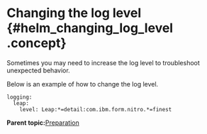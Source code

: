 # Changing the log level {#helm_changing_log_level .concept}

Sometimes you may need to increase the log level to troubleshoot unexpected behavior.

Below is an example of how to change the log level.

``` {#codeblock_akc_jhh_hxb}
logging:
  leap:
    level: Leap:*=detail:com.ibm.form.nitro.*=finest
```

**Parent topic:**[Preparation](helm_preparation.md)


